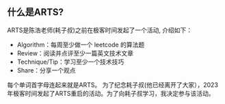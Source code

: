 ## 什么是ARTS?
ARTS是陈浩老师(耗子叔)之前在极客时间发起了一个活动, 介绍如下：
- Algorithm：每周至少做一个 leetcode 的算法题
- Review：阅读并点评至少一篇英文技术文章
- Technique/Tip：学习至少一个技术技巧
- Share：分享一个观点
  
每个单词首字母连起来就是ARTS。
为了纪念耗子叔(他已经离开了大家），2023年极客时间发起了ARTS重启的活动。为了向耗子叔学习，我决定参与该活动。